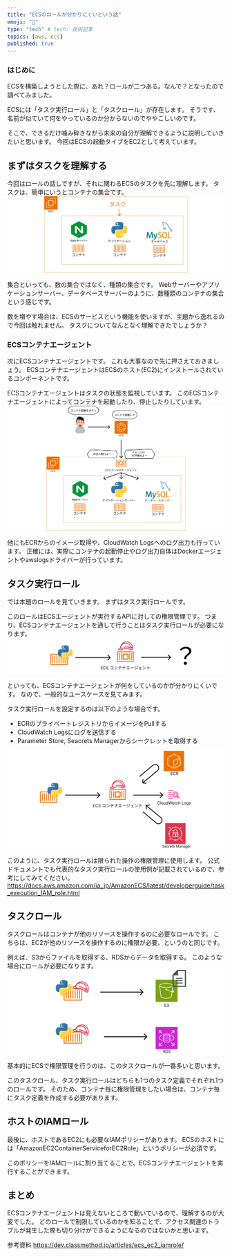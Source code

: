 ```yaml
---
title: "ECSのロールが分かりにくいという話"
emoji: "🎽"
type: "tech" # tech: 技術記事
topics: [aws, ecs]
published: true
---
```

### はじめに
ECSを構築しようとした際に、あれ？ロールが二つある。なんで？となったので調べてみました。

ECSには「タスク実行ロール」と「タスクロール」が存在します。
そうです、名前が似ていて何をやっているのか分からないのでややこしいのです。

そこで、できるだけ噛み砕きながら未来の自分が理解できるように説明していきたいと思います。
今回はECSの起動タイプをEC2として考えています。

## まずはタスクを理解する
今回はロールの話しですが、それに関わるECSのタスクを先に理解します。
タスクは、簡単にいうとコンテナの集合です。
![](/images/s1.png)

集合といっても、数の集合ではなく、種類の集合です。
Webサーバーやアプリケーションサーバー、データベースサーバーのように、数種類のコンテナの集合という感じです。

数を増やす場合は、ECSのサービスという機能を使いますが、主題から逸れるので今回は触れません。
タスクについてなんとなく理解できたでしょうか？

### ECSコンテナエージェント
次にECSコンテナエージェントです。
これも大事なので先に押さえておきましょう。
ECSコンテナエージェントはECSのホスト(EC2)にインストールされているコンポーネントです。

ECSコンテナエージェントはタスクの状態を監視しています。
このECSコンテナエージェントによってコンテナを起動したり、停止したりしています。
![](/images/s2.png)

他にもECRからのイメージ取得や、CloudWatch Logsへのログ出力も行っています。
正確には、実際にコンテナの起動停止やログ出力自体はDockerエージェントやawslogsドライバーが行っています。

## タスク実行ロール
では本題のロールを見ていきます。
まずはタスク実行ロールです。

このロールはECSエージェントが実行するAPIに対しての権限管理です。
つまり、ECSコンテナエージェントを通して行うことはタスク実行ロールが必要になります。
![](/images/s4.png)

といっても、ECSコンテナエージェントが何をしているのかが分かりにくいです。
なので、一般的なユースケースを見てみます。

タスク実行ロールを設定するのは以下のような場合です。
- ECRのプライベートレジストリからイメージをPullする
- CloudWatch Logsにログを送信する
- Parameter Store, Seacrets Managerからシークレットを取得する

![](/images/s3.png)

このように、タスク実行ロールは限られた操作の権限管理に使用します。
公式ドキュメントでも代表的なタスク実行ロールの使用例が記載されているので、参考にしてみてください。
https://docs.aws.amazon.com/ja_jp/AmazonECS/latest/developerguide/task_execution_IAM_role.html

## タスクロール
タスクロールはコンテナが他のリソースを操作するのに必要なロールです。
こちらは、EC2が他のリソースを操作するのに権限が必要、というのと同じです。

例えば、S3からファイルを取得する、RDSからデータを取得する。
このような場合にロールが必要になります。
![](/images/s5.png)

基本的にECSで権限管理を行うのは、このタスクロールが一番多いと思います。

このタスクロール、タスク実行ロールはどちらも1つのタスク定義でそれぞれ1つのロールです。
そのため、コンテナ毎に権限管理をしたい場合は、コンテナ毎にタスク定義を作成する必要があります。

## ホストのIAMロール
最後に、ホストであるEC2にも必要なIAMポリシーがあります。
ECSのホストには「AmazonEC2ContainerServiceforEC2Role」というポリシーが必須です。

このポリシーをIAMロールに割り当てることで、ECSコンテナエージェントを実行することができます。

## まとめ
ECSコンテナエージェントは見えないところで動いているので、理解するのが大変でした。
どのロールで制限しているのかを知ることで、アクセス関連のトラブルが発生した際も切り分けができるようになるのではないかと思います。

参考資料
https://dev.classmethod.jp/articles/ecs_ec2_iamrole/
